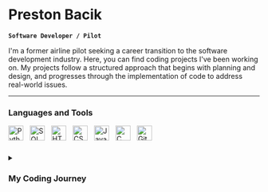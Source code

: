 <!--
**PTB7000/PTB7000** is a ✨ _special_ ✨ repository because its `README.md` (this file) appears on your GitHub profile.

Here are some ideas to get you started:

- 🔭 I’m currently working on ...
- 🌱 I’m currently learning ...
- 👯 I’m looking to collaborate on ...
- 🤔 I’m looking for help with ...
- 💬 Ask me about ...
- 📫 How to reach me: ...
- 😄 Pronouns: ...
- ⚡ Fun fact: ...
-->


# Preston Bacik

**`Software Developer / Pilot`**

I'm a former airline pilot seeking a career transition to the software development industry. Here, you can find coding projects I've been working on. My projects follow a structured approach that begins with planning and design, and progresses through the implementation of code to address real-world issues.

---

### Languages and Tools

<img align="left" alt="Python" width="30px" style="padding-right:10px;" src="https://cdn.jsdelivr.net/gh/devicons/devicon/icons/python/python-plain.svg" />
<img align="left" alt="SQL" width="30px" style="padding-right:10px;" src="https://cdn.jsdelivr.net/gh/devicons/devicon/icons/mysql/mysql-original.svg" />
<img align="left" alt="HTML" width="30px" style="padding-right:10px;" src="https://cdn.jsdelivr.net/gh/devicons/devicon/icons/html5/html5-plain.svg" />
<img align="left" alt="CSS" width="30px" style="padding-right:10px;" src="https://cdn.jsdelivr.net/gh/devicons/devicon/icons/css3/css3-original.svg" />
<img align="left" alt="JavaScript" width="30px" style="padding-right:10px;" src="https://cdn.jsdelivr.net/gh/devicons/devicon/icons/javascript/javascript-plain.svg" />
<img align="left" alt="C" width="30px" style="padding-right:10px;" src="https://cdn.jsdelivr.net/gh/devicons/devicon/icons/c/c-original.svg" />
<img align="left" alt="GitHub" width="30px" style="padding-right:10px;" src="https://cdn.jsdelivr.net/gh/devicons/devicon/icons/github/github-original.svg" />
<br />

#

<details>
 <summary><h3>My Coding Journey</h3></summary>
   I started my coding journey as a high school student with a passion for aviation and a curiosity about computer science. I enrolled in my high school's AP Computer Science course where I learned Java and achieved a 5 on the AP exam. While I enjoyed learning about computer science, I turned my attention to aviation as I graduated magna cum laude from Arizona State University with an Aviation Management Technology degree. After spending a considerable amount of time working in the aviation industry, I came to the realization that the frequent travel and constant change of scenery just wasn't for me. Although my love for aviation remained intact, I decided to pursue my interests in software development. I started researching and teaching myself how to code again and have been making significant strides in learning more about the subject. Ultimately, I hope to secure a position as a software developer that allows me to blend my passion for aviation and technology to create cutting-edge solutions that can benefit the aviation sector.
